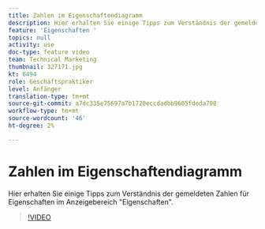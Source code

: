 ```yaml
---
title: Zahlen im Eigenschaftendiagramm
description: Hier erhalten Sie einige Tipps zum Verständnis der gemeldeten Zahlen für Eigenschaften im Anzeigebereich "Eigenschaften".
feature: 'Eigenschaften '
topics: null
activity: use
doc-type: feature video
team: Technical Marketing
thumbnail: 327171.jpg
kt: 6494
role: Geschäftspraktiker
level: Anfänger
translation-type: tm+mt
source-git-commit: a7dc335e75697a7b1720eccdadbb9605fdeda798
workflow-type: tm+mt
source-wordcount: '46'
ht-degree: 2%

---
```



# Zahlen im Eigenschaftendiagramm

Hier erhalten Sie einige Tipps zum Verständnis der gemeldeten Zahlen für Eigenschaften im Anzeigebereich &quot;Eigenschaften&quot;.

>[!VIDEO](https://video.tv.adobe.com/v/327171/?quality=12&learn=on)
